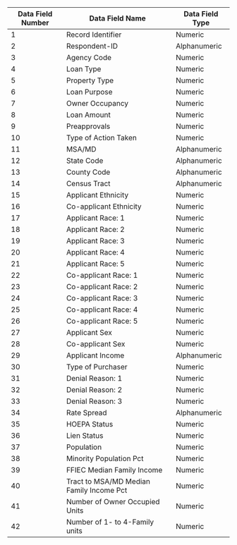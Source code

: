 
| Data Field Number | Data Field Name | Data Field Type |
|-------------------|-----------------|-----------------|
|1|Record Identifier|Numeric|
|2|Respondent-ID|Alphanumeric|
|3|Agency Code|Numeric|
|4|Loan Type|Numeric|
|5|Property Type|Numeric|
|6|Loan Purpose|Numeric|
|7|Owner Occupancy|Numeric|
|8|Loan Amount|Numeric|
|9|Preapprovals|Numeric|
|10|Type of Action Taken|Numeric|
|11|MSA/MD|Alphanumeric|
|12|State Code|Alphanumeric|
|13|County Code|Alphanumeric|
|14|Census Tract|Alphanumeric|
|15|Applicant Ethnicity|Numeric|
|16|Co-applicant Ethnicity|Numeric|
|17|Applicant Race: 1|Numeric|
|18|Applicant Race: 2|Numeric|
|19|Applicant Race: 3|Numeric|
|20|Applicant Race: 4|Numeric|
|21|Applicant Race: 5|Numeric|
|22|Co-applicant Race: 1|Numeric|
|23|Co-applicant Race: 2|Numeric|
|24|Co-applicant Race: 3|Numeric|
|25|Co-applicant Race: 4|Numeric|
|26|Co-applicant Race: 5|Numeric|
|27|Applicant Sex|Numeric|
|28|Co-applicant Sex|Numeric|
|29|Applicant Income|Alphanumeric|
|30|Type of Purchaser |Numeric|
|31|Denial Reason: 1|Numeric|
|32|Denial Reason: 2|Numeric|
|33|Denial Reason: 3|Numeric|
|34|Rate Spread |Alphanumeric|
|35|HOEPA Status|Numeric|
|36|Lien Status|Numeric|
|37|Population|Numeric|
|38|Minority Population Pct|Numeric|
|39|FFIEC Median Family Income|Numeric|
|40|Tract to MSA/MD Median Family Income Pct|Numeric|
|41|Number of Owner Occupied Units|Numeric|
|42|Number of 1- to 4-Family units|Numeric|
